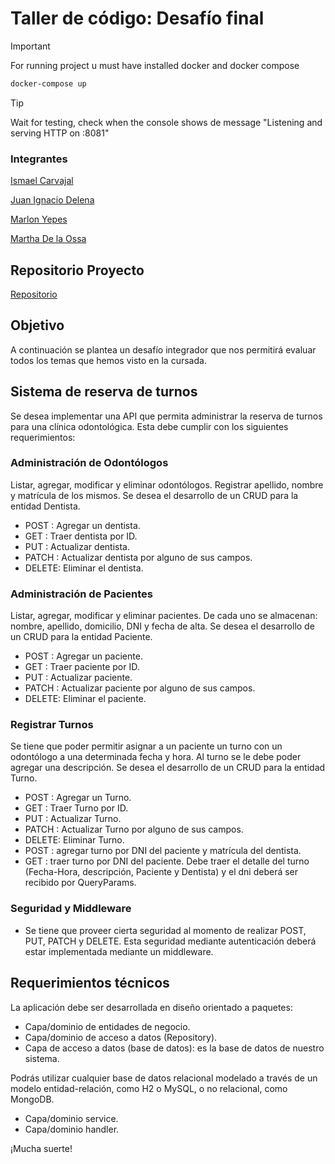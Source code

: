 # Taller de código: Desafío final


> [!IMPORTANT]
> For running project u must have installed docker and docker compose

```bash
docker-compose up
```

> [!TIP]
> Wait for testing, check when the console shows de message "Listening and serving HTTP on :8081" 

### Integrantes

[Ismael Carvajal](https://github.com/ismaelc511)

[Juan Ignacio Delena](https://github.com/JuanIgnacioDelena)

[Marlon Yepes](https://github.com/myepes82)

[Martha De la Ossa ](https://github.com/marthadelaossa)
         


## Repositorio Proyecto

[Repositorio](https://github.com/marthadelaossa/FinalBackIIIGo.git)



## Objetivo
A continuación se plantea un desafío integrador que nos permitirá evaluar todos los temas que hemos visto en la cursada.

## Sistema de reserva de turnos
Se desea implementar una API que permita administrar la reserva de turnos para una clínica odontológica. Esta debe cumplir con los siguientes requerimientos:


### Administración de Odontólogos

Listar, agregar, modificar y eliminar odontólogos. Registrar apellido, nombre y matrícula de los mismos. Se desea el desarrollo de un CRUD para la entidad Dentista.

- POST  : Agregar un dentista.
- GET   : Traer dentista por ID.
- PUT   : Actualizar dentista.
- PATCH : Actualizar dentista por alguno de sus campos.
- DELETE: Eliminar el dentista.

### Administración de Pacientes

Listar, agregar, modificar y eliminar pacientes. De cada uno se almacenan: nombre, apellido, domicilio, DNI y fecha de alta. Se desea el desarrollo de un CRUD para la entidad Paciente.

- POST  : Agregar un paciente.
- GET   : Traer paciente por ID.
- PUT   : Actualizar paciente.
- PATCH : Actualizar paciente por alguno de sus campos.
- DELETE: Eliminar el paciente.

### Registrar Turnos

Se tiene que poder permitir asignar a un paciente un turno con un odontólogo a una determinada fecha y hora. Al turno se le debe poder agregar una
descripción. Se desea el desarrollo de un CRUD para la entidad Turno. 

- POST  : Agregar un Turno.
- GET   : Traer Turno por ID.
- PUT   : Actualizar Turno.
- PATCH : Actualizar Turno por alguno de sus campos.
- DELETE: Eliminar Turno.
- POST  : agregar turno por DNI del paciente y matrícula del dentista.
- GET   : traer turno por DNI del paciente. Debe traer el detalle del turno (Fecha-Hora, descripción, Paciente y Dentista) y el dni deberá ser recibido por
          QueryParams.

### Seguridad y Middleware
- Se tiene que proveer cierta seguridad al momento de realizar POST, PUT, PATCH y DELETE. Esta seguridad mediante
autenticación deberá estar implementada mediante un middleware.


## Requerimientos técnicos

La aplicación debe ser desarrollada en diseño orientado a paquetes:

- Capa/dominio de entidades de negocio.
- Capa/dominio de acceso a datos (Repository).
- Capa de acceso a datos (base de datos): es la base de datos de nuestro sistema.

Podrás utilizar cualquier base de datos relacional modelado a través de un modelo entidad-relación, como H2 o MySQL, o no relacional, como MongoDB.

- Capa/dominio service.
- Capa/dominio handler.

¡Mucha suerte!
